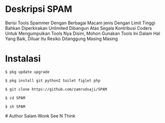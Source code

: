# Deskripsi SPAM
Berisi Tools Spammer Dengan Berbagai Macam jenis Dengan Limit Tinggi Bahkan Diperkirakan Unlimited Dibangun Atas Segala Kontribusi Coders Untuk Mengumpulkan Tools Nya Disini, Mohon Gunakan Tools Ini Dalam Hal Yang Baik, Diluar Itu Resiko Ditanggung Masing Masing 
# Instalasi
<html>
	<head>	
		
	$ pkg update upgrade 
</html>
<html>
	<head>	
		
	$ pkg install git python2 toilet figlet php 
</html>
<html>
	<head>
	
	$ git clone https://github.com/zamrudsaji/SPAM
</html>
<html>
	<head>
	
	$ cd SPAM
</html>  
<html>
	<head>
	
	$ sh SPAM
</html> 
# Author
Salam Wonk See N Think
